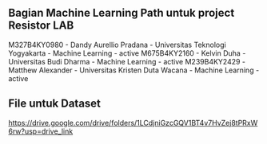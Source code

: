 ## Bagian Machine Learning Path untuk project Resistor LAB

M327B4KY0980 - Dandy Aurellio Pradana - Universitas Teknologi Yogyakarta - Machine Learning - active
M675B4KY2160 - Kelvin Duha - Universitas Budi Dharma - Machine Learning - active
M239B4KY2429 -Matthew Alexander - Universitas Kristen Duta Wacana - Machine Learning - active


## File untuk Dataset 
https://drive.google.com/drive/folders/1LCdjniGzcGQV1BT4v7HvZej8tPRxW6rw?usp=drive_link
